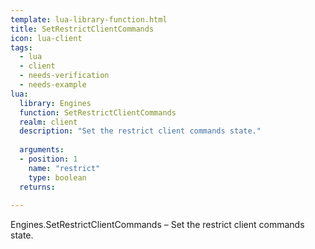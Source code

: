 ```yaml
---
template: lua-library-function.html
title: SetRestrictClientCommands
icon: lua-client
tags:
  - lua
  - client
  - needs-verification
  - needs-example
lua:
  library: Engines
  function: SetRestrictClientCommands
  realm: client
  description: "Set the restrict client commands state."
  
  arguments:
  - position: 1
    name: "restrict"
    type: boolean
  returns:
    
---
```


<div class="lua__search__keywords">
Engines.SetRestrictClientCommands &#x2013; Set the restrict client commands state.
</div>
